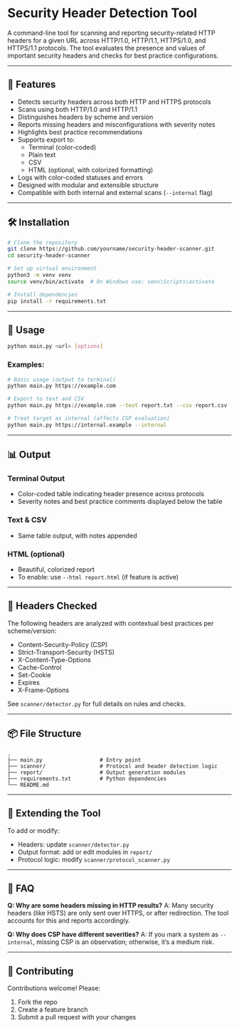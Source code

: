 # Security Header Detection Tool

A command-line tool for scanning and reporting security-related HTTP headers for a given URL across HTTP/1.0, HTTP/1.1, HTTPS/1.0, and HTTPS/1.1 protocols. The tool evaluates the presence and values of important security headers and checks for best practice configurations.

---

## 🚀 Features

- Detects security headers across both HTTP and HTTPS protocols
- Scans using both HTTP/1.0 and HTTP/1.1
- Distinguishes headers by scheme and version
- Reports missing headers and misconfigurations with severity notes
- Highlights best practice recommendations
- Supports export to:
  - Terminal (color-coded)
  - Plain text
  - CSV
  - HTML (optional, with colorized formatting)
- Logs with color-coded statuses and errors
- Designed with modular and extensible structure
- Compatible with both internal and external scans (`--internal` flag)

---

## 🛠 Installation

```bash
# Clone the repository
git clone https://github.com/yourname/security-header-scanner.git
cd security-header-scanner

# Set up virtual environment
python3 -m venv venv
source venv/bin/activate  # On Windows use: venv\Scripts\activate

# Install dependencies
pip install -r requirements.txt
````

---

## 🧪 Usage

```bash
python main.py <url> [options]
```

### Examples:

```bash
# Basic usage (output to terminal)
python main.py https://example.com

# Export to text and CSV
python main.py https://example.com --text report.txt --csv report.csv

# Treat target as internal (affects CSP evaluation)
python main.py https://internal.example --internal
```

---

## 📊 Output

### Terminal Output

* Color-coded table indicating header presence across protocols
* Severity notes and best practice comments displayed below the table

### Text & CSV

* Same table output, with notes appended

### HTML (optional)

* Beautiful, colorized report
* To enable: use `--html report.html` (if feature is active)

---

## 🔐 Headers Checked

The following headers are analyzed with contextual best practices per scheme/version:

* Content-Security-Policy (CSP)
* Strict-Transport-Security (HSTS)
* X-Content-Type-Options
* Cache-Control
* Set-Cookie
* Expires
* X-Frame-Options

See `scanner/detector.py` for full details on rules and checks.

---

## 📦 File Structure

```
.
├── main.py                  # Entry point
├── scanner/                 # Protocol and header detection logic
├── report/                  # Output generation modules
├── requirements.txt         # Python dependencies
└── README.md
```

---

## 🧩 Extending the Tool

To add or modify:

* Headers: update `scanner/detector.py`
* Output format: add or edit modules in `report/`
* Protocol logic: modify `scanner/protocol_scanner.py`

---

## 🙋 FAQ

**Q: Why are some headers missing in HTTP results?**
A: Many security headers (like HSTS) are only sent over HTTPS, or after redirection. The tool accounts for this and reports accordingly.

**Q: Why does CSP have different severities?**
A: If you mark a system as `--internal`, missing CSP is an observation; otherwise, it’s a medium risk.

---

## 🤝 Contributing

Contributions welcome! Please:

1. Fork the repo
2. Create a feature branch
3. Submit a pull request with your changes
